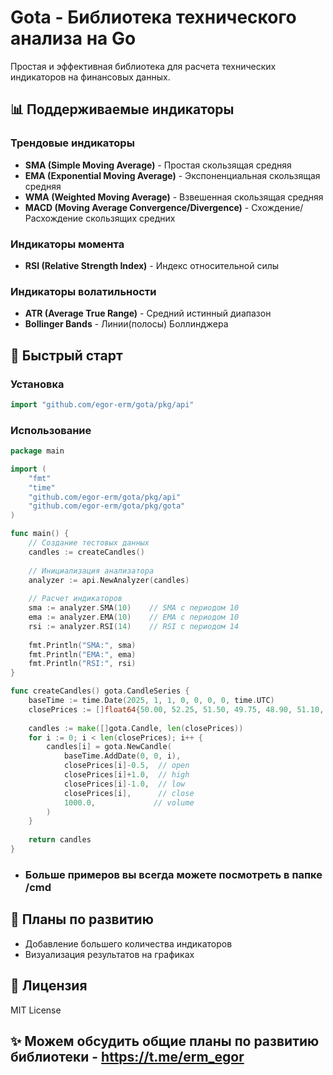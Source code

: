 
# Gota - Библиотека технического анализа на Go

Простая и эффективная библиотека для расчета технических индикаторов на финансовых данных.

## 📊 Поддерживаемые индикаторы

### Трендовые индикаторы
- **SMA (Simple Moving Average)** - Простая скользящая средняя
- **EMA (Exponential Moving Average)** - Экспоненциальная скользящая средняя
- **WMA (Weighted Moving Average)** - Взвешенная скользящая средняя
- **MACD (Moving Average Convergence/Divergence)** - Cхождение/Расхождение скользящих средних


### Индикаторы момента
- **RSI (Relative Strength Index)** - Индекс относительной силы


### Индикаторы волатильности
- **ATR (Average True Range)** - Cредний истинный диапазон
- **Bollinger Bands** - Линии(полосы) Боллинджера


## 🚀 Быстрый старт

### Установка
```go
import "github.com/egor-erm/gota/pkg/api"
```

### Использование
```go
package main

import (
    "fmt"
    "time"
    "github.com/egor-erm/gota/pkg/api"
    "github.com/egor-erm/gota/pkg/gota"
)

func main() {
    // Создание тестовых данных
    candles := createCandles()
    
    // Инициализация анализатора
    analyzer := api.NewAnalyzer(candles)
    
    // Расчет индикаторов
    sma := analyzer.SMA(10)    // SMA с периодом 10
    ema := analyzer.EMA(10)    // EMA с периодом 10
    rsi := analyzer.RSI(14)    // RSI с периодом 14
    
    fmt.Println("SMA:", sma)
    fmt.Println("EMA:", ema)
    fmt.Println("RSI:", rsi)
}

func createCandles() gota.CandleSeries {
    baseTime := time.Date(2025, 1, 1, 0, 0, 0, 0, time.UTC)
	closePrices := []float64{50.00, 52.25, 51.50, 49.75, 48.90, 51.10, 52.40,      54.20, 55.80, 56.50}
    
    candles := make([]gota.Candle, len(closePrices))
    for i := 0; i < len(closePrices); i++ {
        candles[i] = gota.NewCandle(
            baseTime.AddDate(0, 0, i),
            closePrices[i]-0.5,  // open
            closePrices[i]+1.0,  // high
            closePrices[i]-1.0,  // low
            closePrices[i],      // close
            1000.0,             // volume
        )
    }
    
    return candles
}
```
- ### Больше примеров вы всегда можете посмотреть в папке /cmd


## 🔮 Планы по развитию
- Добавление большего количества индикаторов
- Визуализация результатов на графиках


## 📄 Лицензия
MIT License


## ✨ Можем обсудить общие планы по развитию библиотеки - https://t.me/erm_egor
